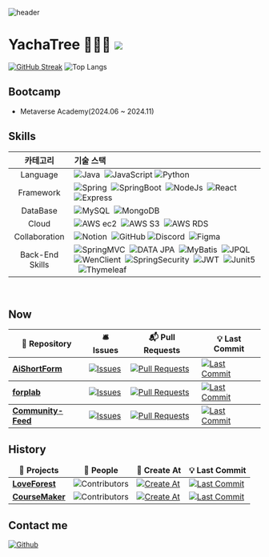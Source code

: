 ![header](https://capsule-render.vercel.app/api?type=waving&height=250&color=gradient&text=YachaTree's%20github&section=header&textBg=false&fontSize=60&fontAlign=70&fontAlignY=31&animation=fadeIn)
# YachaTree 🧑🏻‍💻 ![](https://visitor-badge.laobi.icu/badge?page_id=YachaTree.readme)

  [![GitHub Streak](https://streak-stats.demolab.com?user=YachaTree&theme=microsoft&locale=ko)](https://git.io/streak-stats)
![Top Langs](https://github-readme-stats-sigma-five.vercel.app/api/top-langs/?username=YachaTree&layout=compact&theme=graywhite)

## Bootcamp
- Metaverse Academy(2024.06 ~ 2024.11)


## Skills
<div align="center">
  
|카테고리|기술 스택|
|:---:|:---|
|Language|![Java](https://img.shields.io/badge/Java-007396?style=flat)&nbsp; ![JavaScript](https://img.shields.io/badge/JavaScript-F7DF1E?style=flat&logo=javascript&logoColor=white) ![Python](https://img.shields.io/badge/Python-3776AB.svg?&style=flat&logo=Python&logoColor=white)|
|Framework|![Spring](https://img.shields.io/badge/Spring-6DB33F?style=flat&logo=spring&logoColor=white)&nbsp; ![SpringBoot](https://img.shields.io/badge/SpringBoot-6DB33F?style=flat&logo=springboot&logoColor=white)&nbsp; ![NodeJs](https://img.shields.io/badge/Node.js-339933?style=flat&logo=Node.js&logoColor=white)&nbsp; ![React](https://img.shields.io/badge/React.js-61DAFB?style=flat&logo=React&logoColor=black)&nbsp; ![Express](https://img.shields.io/badge/Express-000000?style=flat&logo=Express&logoColor=white)|
|DataBase|![MySQL](https://img.shields.io/badge/MySQL-4479A1?style=flat&logo=MySQL&logoColor=white)&nbsp; ![MongoDB](https://img.shields.io/badge/MongoDB-47A248?style=flat&logo=MongoDB&logoColor=white)|
|Cloud|![AWS ec2](https://img.shields.io/badge/EC2-FF9900?style=flat&logo=amazonec2&logoColor=white)&nbsp; ![AWS S3](https://img.shields.io/badge/S3-569A31?style=flat&logo=amazons3&logoColor=white)&nbsp; ![AWS RDS](https://img.shields.io/badge/RDS-527FFF?style=flat&logo=amazonrds&logoColor=white)|
|Collaboration|![Notion](https://img.shields.io/badge/notion-000000?style=flat&logo=Notion&logoColor=white)&nbsp; ![GitHub](https://img.shields.io/badge/Github-181717?style=flat&logo=github&logoColor=white) ![Discord](https://img.shields.io/badge/Discord-5865F2?style=flat&logo=discord&logoColor=white)&nbsp; ![Figma](https://img.shields.io/badge/Figma-F24E1E?style=flat&logo=figma&logoColor=white)|
|Back-End Skills|![SpringMVC](https://img.shields.io/badge/SpringMVC-6DB33F?style=flat)&nbsp; ![DATA JPA](https://img.shields.io/badge/DATA_JPA-AA344D?style=flat)&nbsp; ![MyBatis](https://img.shields.io/badge/MyBatis-000000?style=flat)&nbsp; ![JPQL](https://img.shields.io/badge/JPQL-46C3D0?style=flat)&nbsp; ![WenClient](https://img.shields.io/badge/WebClient-FECC00?style=flat)&nbsp; ![SpringSecurity](https://img.shields.io/badge/SpringSecurity-6DB33F?style=flat&logo=springsecurity&logoColor=white)&nbsp; ![JWT](https://img.shields.io/badge/JWT-000000?style=flat&logo=jsonwebtokens&logoColor=white)&nbsp; ![Junit5](https://img.shields.io/badge/Junit5-25A162?style=flat&logo=junit5&logoColor=white)&nbsp; ![Thymeleaf](https://img.shields.io/badge/Thymeleaf-005F0F?style=flat&logo=thymeleaf&logoColor=white)|

</div>

<br />

## Now

<table>
  <thead align="center">
    <tr style="border: none;">
      <th>🎁 Repository</th>
      <th>🛎 Issues</th>
      <th>📬 Pull Requests</th>
      <th>💡 Last Commit</th>
    </tr>
  </thead>
  <tbody>
    <tr>
      <td><a href="https://github.com/Elice-AI-Spark-Camp/AiShortForm-Back"><b>AiShortForm</b></a></td>
      <td><a href="https://github.com/Elice-AI-Spark-Camp/AiShortForm-Back/issues" target="_blank"><img alt="Issues" src="https://img.shields.io/github/issues/Elice-AI-Spark-Camp/AiShortForm-Back?style=flat&labelColor=343b41"></a></td>
      <td><a href="https://github.com/Elice-AI-Spark-Camp/AiShortForm-Back/pulls" target="_blank"><img alt="Pull Requests" src="https://img.shields.io/github/issues-pr/Elice-AI-Spark-Camp/AiShortForm-Back?style=flat&labelColor=343b41"></a></td>
      <td><a href="https://github.com/Elice-AI-Spark-Camp/AiShortForm-Back/commits" target="_blank"><img alt="Last Commit" src="https://img.shields.io/github/last-commit/Elice-AI-Spark-Camp/AiShortForm-Back?style=flat&labelColor=343b41"></a></td>
    </tr>
  </tbody>
  <tbody>
    <tr>
      <td><a href="https://github.com/YachaTree/forplab"><b>forplab</b></a></td>
      <td><a href="https://github.com/YachaTree/forplab/issues" target="_blank"><img alt="Issues" src="https://img.shields.io/github/issues/YachaTree/forplab?style=flat&labelColor=343b41"></a></td>
      <td><a href="https://github.com/YachaTree/forplab/pulls" target="_blank"><img alt="Pull Requests" src="https://img.shields.io/github/issues-pr/YachaTree/forplab?style=flat&labelColor=343b41"></a></td>
      <td><a href="https://github.com/YachaTree/forplab/commits" target="_blank"><img alt="Last Commit" src="https://img.shields.io/github/last-commit/YachaTree/forplab?style=flat&labelColor=343b41"></a></td>
    </tr>
  </tbody>
   <tbody>
    <tr>
      <td><a href="https://github.com/YachaTree/Community-Feed"><b>Community-Feed</b></a></td>
      <td><a href="https://github.com/YachaTree/Community-Feed/issues" target="_blank"><img alt="Issues" src="https://img.shields.io/github/issues/YachaTree/Community-Feed?style=flat&labelColor=343b41"></a></td>
      <td><a href="https://github.com/YachaTree/Community-Feed/pulls" target="_blank"><img alt="Pull Requests" src="https://img.shields.io/github/issues-pr/YachaTree/Community-Feed?style=flat&labelColor=343b41"></a></td>
      <td><a href="https://github.com/YachaTree/Community-Feed/commits" target="_blank"><img alt="Last Commit" src="https://img.shields.io/github/last-commit/YachaTree/Community-Feed?style=flat&labelColor=343b41"></a></td>
    </tr>
  </tbody>
</table>


## History

<table>
  <thead align=center>
    <tr border: none;>
      <td><b>🎁 Projects</b></td>
      <td><b>👥 People</b></td>
      <td><b>🚀 Create At</b></td>
      <td><b>💡 Last Commit</b></td>
    </tr>
  </thead>
  <tbody>
    <tr>
      <td><a href=https://github.com/MTVS-Last-Collaboration/Back-End target=_blank><b>LoveForest</b></a></td>
      <td><img alt="Contributors" src="https://img.shields.io/github/contributors/MTVS-Last-Collaboration/Back-End?style=flat&labelColor=343b41"></td>
      <td><a href="https://github.com/MTVS-Last-Collaboration/Back-End" target="_blank"><img alt="Create At" src="https://img.shields.io/github/created-at/MTVS-Last-Collaboration/Back-End?style=flat&labelColor=343b41"></a></td>
      <td><a href="https://github.com/MTVS-Last-Collaboration/Back-End/commits" target="_blank"><img alt="Last Commit" src="https://img.shields.io/github/last-commit/MTVS-Last-Collaboration/Back-End?style=flat&labelColor=343b41"></a></td>
    </tr>
    <tr>
      <td><a href=https://github.com/course-maker/Course-Maker-BE target=_blank><b>CourseMaker</b></a></td>
      <td><img alt="Contributors" src="https://img.shields.io/github/contributors/course-maker/Course-Maker-BE?style=flat&labelColor=343b41"></td>
      <td><a href="https://github.com/course-maker/Course-Maker-BE" target="_blank"><img alt="Create At" src="https://img.shields.io/github/created-at/course-maker/Course-Maker-BE?style=flat&labelColor=343b41"></a></td>
      <td><a href="https://github.com/course-maker/Course-Maker-BE/commits" target="_blank"><img alt="Last Commit" src="https://img.shields.io/github/last-commit/course-maker/Course-Maker-BE?style=flat&labelColor=343b41"></a></td>
    </tr>
  </tbody>
</table>

## Contact me

<p><a href="https://github.com/YachaTree" target="_blank"><img alt="Github" src="https://img.shields.io/badge/GitHub-%2312100E.svg?&style=for-the-badge&logo=Github&logoColor=white" /></a> <a href="https://www.linkedin.com/in/jae-hyup-kim-336b56324/?locale=ja_JP"><img alt="" src='https://img.shields.io/badge/LinkedIn-0A66C2.svg?&style=for-the-badge&logo=linkedin&logoColor=white' /></a>

